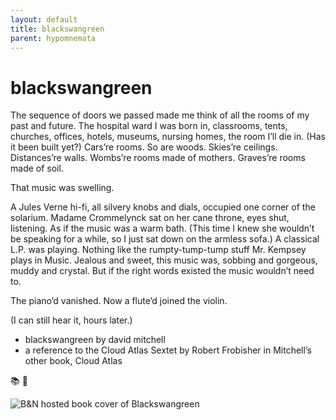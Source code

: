 ```yaml
---
layout: default
title: blackswangreen
parent: hypomnemata
---
```

# blackswangreen

The sequence of doors we passed made me think of all the rooms of my past and future. The hospital ward I was born in, classrooms, tents, churches, offices, hotels, museums, nursing homes, the room I’ll die in. (Has it been built yet?) Cars’re rooms. So are woods. Skies’re ceilings. Distances’re walls. Wombs’re rooms made of mothers. Graves’re rooms made of soil.

That music was swelling.

A Jules Verne hi-fi, all silvery knobs and dials, occupied one corner of the solarium. Madame Crommelynck sat on her cane throne, eyes shut, listening. As if the music was a warm bath. (This time I knew she wouldn’t be speaking for a while, so I just sat down on the armless sofa.) A classical L.P. was playing. Nothing like the rumpty-tump-tump stuff Mr. Kempsey plays in Music. Jealous and sweet, this music was, sobbing and gorgeous, muddy and crystal. But if the right words existed the music wouldn’t need to.

The piano’d vanished. Now a flute’d joined the violin.

(I can still hear it, hours later.)

- blackswangreen by david mitchell
- a reference to the Cloud Atlas Sextet by Robert Frobisher in Mitchell’s other book, Cloud Atlas

📚 💬

![B&N hosted book cover of Blackswangreen](http://prodimage.images-bn.com/pimages/9780812974010_p0_v1_s1200x630.jpg)

